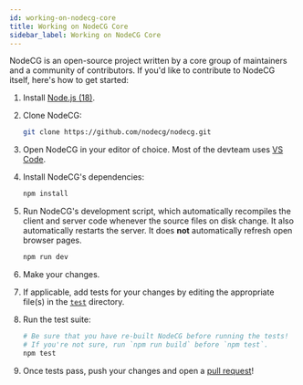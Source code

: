 ```yaml
---
id: working-on-nodecg-core
title: Working on NodeCG Core
sidebar_label: Working on NodeCG Core
---
```


NodeCG is an open-source project written by a core group of maintainers and a community of contributors. If you'd like to contribute to NodeCG itself, here's how to get started:

1. Install [Node.js (18)](http://nodejs.org/).
2. Clone NodeCG:

    ```bash
    git clone https://github.com/nodecg/nodecg.git
    ```

3. Open NodeCG in your editor of choice. Most of the devteam uses [VS Code](https://code.visualstudio.com/).
4. Install NodeCG's dependencies:

    ```bash
    npm install
    ```

5. Run NodeCG's development script, which automatically recompiles the client and server code whenever the source files on disk change. It also automatically restarts the server. It does **not** automatically refresh open browser pages.

    ```bash
    npm run dev
    ```

6. Make your changes.
7. If applicable, add tests for your changes by editing the appropriate file(s) in the [`test`](https://github.com/nodecg/nodecg/tree/master/test) directory.
8. Run the test suite:

    ```bash
    # Be sure that you have re-built NodeCG before running the tests!
    # If you're not sure, run `npm run build` before `npm test`.
    npm test
    ```

9. Once tests pass, push your changes and open a [pull request](https://github.com/nodecg/nodecg/pulls)!
